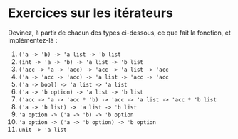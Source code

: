 # Exercices sur les itérateurs

Devinez, à partir de chacun des types ci-dessous, ce que fait la fonction, et implémentez-là :

1. `('a -> 'b) -> 'a list -> 'b list`
2. `(int -> 'a -> 'b) -> 'a list -> 'b list`
3. `('acc -> 'a -> 'acc) -> 'acc -> 'a list -> 'acc`
4. `('a -> 'acc -> 'acc) -> 'a list -> 'acc -> 'acc`
5. `('a -> bool) -> 'a list -> 'a list`
6. `('a -> 'b option) -> 'a list -> 'b list`
7. `('acc -> 'a -> 'acc * 'b) -> 'acc -> 'a list -> 'acc * 'b list`
8. `('a -> 'b list) -> 'a list -> 'b list`
9. `'a option -> ('a -> 'b) -> 'b option`
10. `'a option -> ('a -> 'b option) -> 'b option`
11. `unit -> 'a list`
